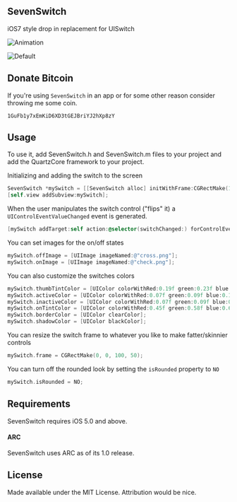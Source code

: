 ## SevenSwitch

iOS7 style drop in replacement for UISwitch

![Animation](https://raw.github.com/bvogelzang/SevenSwitch/master/ExampleImages/example.gif)

![Default](https://raw.github.com/bvogelzang/SevenSwitch/master/ExampleImages/example.png)

## Donate Bitcoin

If you're using `SevenSwitch` in an app or for some other reason consider throwing me some coin.

`1GuFb1y7xEmKiD6XD3tGEJBriYJ2hXp8zY`

## Usage

To use it, add SevenSwitch.h and SevenSwitch.m files to your project and add the QuartzCore framework to your project.

Initializing and adding the switch to the screen

```objective-c
SevenSwitch *mySwitch = [[SevenSwitch alloc] initWithFrame:CGRectMake(10, 10, 50, 30)];
[self.view addSubview:mySwitch];
```

When the user manipulates the switch control ("flips" it) a `UIControlEventValueChanged` event is generated.

```objective-c
[mySwitch addTarget:self action:@selector(switchChanged:) forControlEvents:UIControlEventValueChanged];
```

You can set images for the on/off states

```objective-c
mySwitch.offImage = [UIImage imageNamed:@"cross.png"];
mySwitch.onImage = [UIImage imageNamed:@"check.png"];
```

You can also customize the switches colors

```objective-c
mySwitch.thumbTintColor = [UIColor colorWithRed:0.19f green:0.23f blue:0.33f alpha:1.00f];
mySwitch.activeColor = [UIColor colorWithRed:0.07f green:0.09f blue:0.11f alpha:1.00f];
mySwitch.inactiveColor = [UIColor colorWithRed:0.07f green:0.09f blue:0.11f alpha:1.00f];
mySwitch.onTintColor = [UIColor colorWithRed:0.45f green:0.58f blue:0.67f alpha:1.00f];
mySwitch.borderColor = [UIColor clearColor];
mySwitch.shadowColor = [UIColor blackColor];
```

You can resize the switch frame to whatever you like to make fatter/skinnier controls

```objective-c
mySwitch.frame = CGRectMake(0, 0, 100, 50);
```

You can turn off the rounded look by setting the `isRounded` property to `NO`

```objective-c
mySwitch.isRounded = NO;
```

## Requirements

SevenSwitch requires iOS 5.0 and above.

#### ARC

SevenSwitch uses ARC as of its 1.0 release.

## License

Made available under the MIT License. Attribution would be nice.
